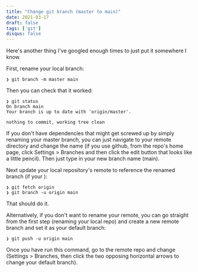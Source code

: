 ```yaml
---
title: "Change git branch (master to main)"
date: 2021-03-17
draft: false
tags: ['git']
disqus: false
---
```


Here's another thing I've googled enough times to just put it somewhere I know.

First, rename your local branch:

```git
❯ git branch -m master main
```

Then you can check that it worked:

```
❯ git status
On branch main
Your branch is up to date with 'origin/master'.

nothing to commit, working tree clean
```

If you don't have dependencies that might get screwed up by simply renaming your master branch, you can just navigate to your remote directory and change the name (if you use github, from the repo's home page, click Settings > Branches and then click the edit button that looks like a little pencil). Then just type in your new branch name (main). 

Next update your local repository's remote to reference the renamed branch (if your ):

```
❯ git fetch origin
❯ git branch -u origin main
```

That should do it. 

Alternatively, if you don't want to rename your remote, you can go straight from the first step (renaming your local repo) and create a new remote branch and set it as your default branch:

```
❯ git push -u origin main
```

Once you have run this command, go to the remote repo and change (Settings > Branches, then click the two opposing horizontal arrows to change your default branch).